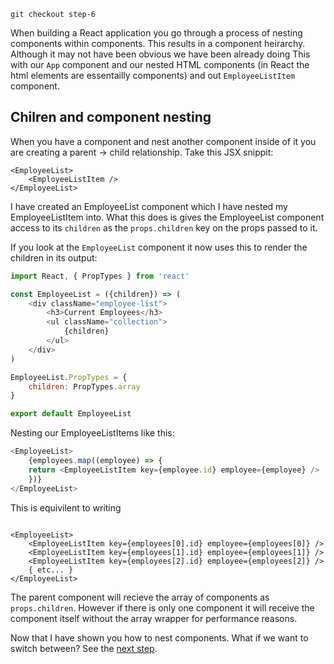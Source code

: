 ```
git checkout step-6
```

When building a React application you go through a process of nesting components within components. This 
results in a component heirarchy. Although it may not have been obvious we have been already doing This
with our `App` component and our nested HTML components (in React the html elements are essentailly components)
and out `EmployeeListItem` component.

## Chilren and component nesting

When you have a component and nest another component inside of it you are creating a parent -> child relationship.
Take this JSX snippit:

``` javasciprt
<EmployeeList>
    <EmployeeListItem />
</EmployeeList>
```

I have created an EmployeeList component which I have nested my EmployeeListItem into. What this does is gives the 
EmployeeList component access to its `children` as the `props.children` key on the props passed to it.

If you look at the `EmployeeList` component it now uses this to render the children in its output:

``` javascript
import React, { PropTypes } from 'react'

const EmployeeList = ({children}) => (
    <div className="employee-list">
        <h3>Current Employees</h3>
        <ul className="collection">
            {children}
        </ul>
    </div>
)

EmployeeList.PropTypes = {
    children: PropTypes.array
}

export default EmployeeList
```

Nesting our EmployeeListItems like this:

``` javascript
<EmployeeList>
    {employees.map((employee) => {
    return <EmployeeListItem key={employee.id} employee={employee} />
    })}
</EmployeeList>

```

This is equivilent to writing

```

<EmployeeList>
    <EmployeeListItem key={employees[0].id} employee={employees[0]} />
    <EmployeeListItem key={employees[1].id} employee={employees[1]} />
    <EmployeeListItem key={employees[2].id} employee={employees[2]} />
    { etc... }
</EmployeeList>
```

The parent component will recieve the array of components as `props.children`. However if there is only
one component it will receive the component itself without the array wrapper for performance reasons.

Now that I have shown you how to nest components. What if we want to switch between? See the [next step]().
